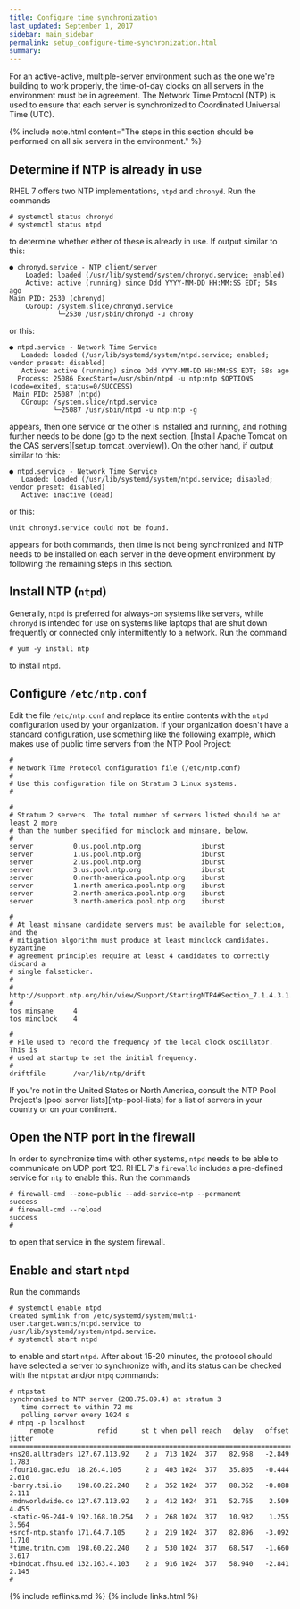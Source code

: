 ```yaml
---
title: Configure time synchronization
last_updated: September 1, 2017
sidebar: main_sidebar
permalink: setup_configure-time-synchronization.html
summary:
---
```


For an active-active, multiple-server environment such as the one we're building to work properly, the time-of-day clocks on all servers in the environment must be in agreement. The Network Time Protocol (NTP) is used to ensure that each server is synchronized to Coordinated Universal Time (UTC).

{% include note.html content="The steps in this section should be performed on all six servers in the environment." %}

## Determine if NTP is already in use

RHEL 7 offers two NTP implementations, `ntpd` and `chronyd`. Run the commands

```console
# systemctl status chronyd
# systemctl status ntpd
```

to determine whether either of these is already in use. If output similar to this:

```
● chronyd.service - NTP client/server
    Loaded: loaded (/usr/lib/systemd/system/chronyd.service; enabled)
    Active: active (running) since Ddd YYYY-MM-DD HH:MM:SS EDT; 58s ago
Main PID: 2530 (chronyd)
    CGroup: /system.slice/chronyd.service
            └─2530 /usr/sbin/chronyd -u chrony
```

or this:

```
● ntpd.service - Network Time Service
   Loaded: loaded (/usr/lib/systemd/system/ntpd.service; enabled; vendor preset: disabled)
   Active: active (running) since Ddd YYYY-MM-DD HH:MM:SS EDT; 58s ago
  Process: 25086 ExecStart=/usr/sbin/ntpd -u ntp:ntp $OPTIONS (code=exited, status=0/SUCCESS)
 Main PID: 25087 (ntpd)
   CGroup: /system.slice/ntpd.service
           └─25087 /usr/sbin/ntpd -u ntp:ntp -g
```

appears, then one service or the other is installed and running, and nothing further needs to be done (go to the next section, [Install Apache Tomcat on the CAS servers][setup_tomcat_overview]). On the other hand, if output similar to this:

```
● ntpd.service - Network Time Service
   Loaded: loaded (/usr/lib/systemd/system/ntpd.service; disabled; vendor preset: disabled)
   Active: inactive (dead)
```

or this:

```
Unit chronyd.service could not be found.
```

appears for both commands, then time is not being synchronized and NTP needs to be installed on each server in the development environment by following the remaining steps in this section.

## Install NTP (`ntpd`)

Generally, `ntpd` is preferred for always-on systems like servers, while `chronyd` is intended for use on systems like laptops that are shut down frequently or connected only intermittently to a network. Run the command

```console
# yum -y install ntp
```

to install `ntpd`.

## Configure `/etc/ntp.conf`

Edit the file `/etc/ntp.conf` and replace its entire contents with the `ntpd` configuration used by your organization. If your organization doesn't have a standard configuration, use something like the following example, which makes use of public time servers from the NTP Pool Project:

```
#
# Network Time Protocol configuration file (/etc/ntp.conf)
#
# Use this configuration file on Stratum 3 Linux systems.
#

#
# Stratum 2 servers. The total number of servers listed should be at least 2 more
# than the number specified for minclock and minsane, below.
#
server          0.us.pool.ntp.org               iburst
server          1.us.pool.ntp.org               iburst
server          2.us.pool.ntp.org               iburst
server          3.us.pool.ntp.org               iburst
server          0.north-america.pool.ntp.org    iburst
server          1.north-america.pool.ntp.org    iburst
server          2.north-america.pool.ntp.org    iburst
server          3.north-america.pool.ntp.org    iburst

#
# At least minsane candidate servers must be available for selection, and the
# mitigation algorithm must produce at least minclock candidates. Byzantine
# agreement principles require at least 4 candidates to correctly discard a
# single falseticker.
#
# http://support.ntp.org/bin/view/Support/StartingNTP4#Section_7.1.4.3.1.
#
tos minsane     4
tos minclock    4

#
# File used to record the frequency of the local clock oscillator. This is
# used at startup to set the initial frequency.
#
driftfile       /var/lib/ntp/drift
```

If you're not in the United States or North America, consult the NTP Pool Project's [pool server lists][ntp-pool-lists] for a list of servers in your country or on your continent.

## Open the NTP port in the firewall

In order to synchronize time with other systems, `ntpd` needs to be able to communicate on UDP port 123. RHEL 7's `firewalld` includes a pre-defined service for `ntp` to enable this. Run the commands

```console
# firewall-cmd --zone=public --add-service=ntp --permanent
success
# firewall-cmd --reload
success
#  
```

to open that service in the system firewall.

## Enable and start `ntpd`

Run the commands

```console
# systemctl enable ntpd
Created symlink from /etc/systemd/system/multi-user.target.wants/ntpd.service to /usr/lib/systemd/system/ntpd.service.
# systemctl start ntpd
```

to enable and start `ntpd`. After about 15-20 minutes, the protocol should have selected a server to synchronize with, and its status can be checked with the `ntpstat` and/or `ntpq` commands:

```console
# ntpstat
synchronised to NTP server (208.75.89.4) at stratum 3
   time correct to within 72 ms
   polling server every 1024 s
# ntpq -p localhost
     remote           refid      st t when poll reach   delay   offset  jitter
==============================================================================
+ns20.alltraders 127.67.113.92    2 u  713 1024  377   82.958   -2.849   1.783
-four10.gac.edu  18.26.4.105      2 u  403 1024  377   35.805   -0.444   2.610
-barry.tsi.io    198.60.22.240    2 u  352 1024  377   88.362   -0.088   2.111
-mdnworldwide.co 127.67.113.92    2 u  412 1024  371   52.765    2.509   4.455
-static-96-244-9 192.168.10.254   2 u  268 1024  377   10.932    1.255   3.564
+srcf-ntp.stanfo 171.64.7.105     2 u  219 1024  377   82.896   -3.092   1.710
*time.tritn.com  198.60.22.240    2 u  530 1024  377   68.547   -1.660   3.617
+bindcat.fhsu.ed 132.163.4.103    2 u  916 1024  377   58.940   -2.841   2.145
#  
```

{% include reflinks.md %}
{% include links.html %}
